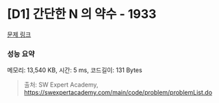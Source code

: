 # [D1] 간단한 N 의 약수 - 1933 

[문제 링크](https://swexpertacademy.com/main/code/problem/problemDetail.do?contestProbId=AV5PhcWaAKIDFAUq) 

### 성능 요약

메모리: 13,540 KB, 시간: 5 ms, 코드길이: 131 Bytes



> 출처: SW Expert Academy, https://swexpertacademy.com/main/code/problem/problemList.do
